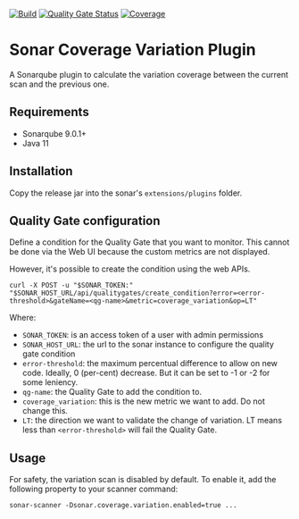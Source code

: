 [![Build](https://github.com/kronenthaler/sonar-coveragedelta-plugin/actions/workflows/build.yml/badge.svg)](https://github.com/kronenthaler/sonar-coveragedelta-plugin/actions/workflows/build.yml)
[![Quality Gate Status](https://sonarcloud.io/api/project_badges/measure?project=kronenthaler_sonar-coveragedelta-plugin&metric=alert_status)](https://sonarcloud.io/summary/new_code?id=kronenthaler_sonar-coveragedelta-plugin)
[![Coverage](https://sonarcloud.io/api/project_badges/measure?project=kronenthaler_sonar-coveragedelta-plugin&metric=coverage)](https://sonarcloud.io/summary/new_code?id=kronenthaler_sonar-coveragedelta-plugin)

# Sonar Coverage Variation Plugin
A Sonarqube plugin to calculate the variation coverage between the current scan and the previous one.

## Requirements

* Sonarqube 9.0.1+
* Java 11

## Installation

Copy the release jar into the sonar's `extensions/plugins` folder.

## Quality Gate configuration

Define a condition for the Quality Gate that you want to monitor. This cannot be done via the Web UI because the custom metrics are not displayed. 

However, it's possible to create the condition using the web APIs. 

```shell
curl -X POST -u "$SONAR_TOKEN:" "$SONAR_HOST_URL/api/qualitygates/create_condition?error=<error-threshold>&gateName=<qg-name>&metric=coverage_variation&op=LT"
```

Where:
* `SONAR_TOKEN`: is an access token of a user with admin permissions
* `SONAR_HOST_URL`: the url to the sonar instance to configure the quality gate condition
* `error-threshold`: the maximum percentual difference to allow on new code. Ideally, 0 (per-cent) decrease. But it can be set to -1 or -2 for some leniency.
* `qg-name`: the Quality Gate to add the condition to.
* `coverage_variation`: this is the new metric we want to add. Do not change this.
* `LT`: the direction we want to validate the change of variation. LT means less than `<error-threshold>` will fail the Quality Gate.

## Usage

For safety, the variation scan is disabled by default. To enable it, add the following property to your scanner command:

```shell
sonar-scanner -Dsonar.coverage.variation.enabled=true ...
```
